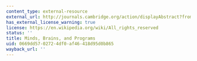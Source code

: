 ```yaml
---
content_type: external-resource
external_url: http://journals.cambridge.org/action/displayAbstract?fromPage=online&aid=6573580&fulltextType=RA&fileId=S0140525X00005756
has_external_license_warning: true
license: https://en.wikipedia.org/wiki/All_rights_reserved
status: ''
title: Minds, Brains, and Programs
uid: 0669dd57-0272-4df0-af46-418d95d0b865
wayback_url: ''
---
```

